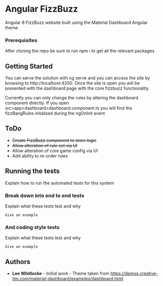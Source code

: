 # Angular FizzBuzz
Angular 8 FizzBuzz website built using the Material Dashboard Angular theme.

### Prerequisites

After cloning the repo be sure to run npm i to get all the relevant packages

## Getting Started

You can serve the solution with ng serve and you can access the site by browsing to http://localhost:4200. 
Once the site is open you will be presented with the dashboard page with the core fizzbuzz functionality.

Currently you can only change the rules by altering the dashboard component directly. If you open src>app>dashboard>dashboard.component.ts you will find the fizzBangRules initalised during the ngOnInit event

## ToDo

- ~~Create FizzBuzz component to store logic~~
- ~~Allow alteration of rule set via UI~~
- Allow alteration of core game config via UI
- Add ability to re-order rules

## Running the tests

Explain how to run the automated tests for this system

### Break down into end to end tests

Explain what these tests test and why

```
Give an example
```

### And coding style tests

Explain what these tests test and why

```
Give an example
```

## Authors

* **Lee Whitlocke** - *Initial work* - Theme taken from https://demos.creative-tim.com/material-dashboard/examples/dashboard.html
